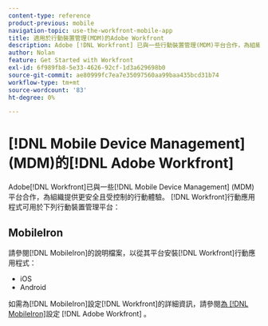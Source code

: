 ```yaml
---
content-type: reference
product-previous: mobile
navigation-topic: use-the-workfront-mobile-app
title: 適用於行動裝置管理(MDM)的Adobe Workfront
description: Adobe [!DNL Workfront] 已與一些行動裝置管理(MDM)平台合作，為組織提供更安全和受控制的行動體驗。
author: Nolan
feature: Get Started with Workfront
exl-id: 6f989fb8-5e33-4626-92cf-1d3a629698b0
source-git-commit: ae80999fc7ea7e35097560aa99baa435bcd31b74
workflow-type: tm+mt
source-wordcount: '83'
ht-degree: 0%

---
```


# [!DNL Mobile Device Management] (MDM)的[!DNL Adobe Workfront]

Adobe[!DNL Workfront]已與一些[!DNL Mobile Device Management] (MDM)平台合作，為組織提供更安全且受控制的行動體驗。 [!DNL Workfront]行動應用程式可用於下列行動裝置管理平台：

## MobileIron

請參閱[!DNL MobileIron]的說明檔案，以從其平台安裝[!DNL Workfront]行動應用程式：

* iOS
* Android

如需為[!DNL MobileIron]設定[!DNL Workfront]的詳細資訊，請參閱[為 [!DNL MobileIron]](../../../workfront-basics/mobile-apps/using-the-workfront-mobile-app/wf-mobileiron-configs.md)設定 [!DNL Adobe Workfront] 。

<!--
<h2 data-mc-conditions="QuicksilverOrClassic.Draft mode">Blackberry Dynamics</h2>
-->

<!--
<p data-mc-conditions="QuicksilverOrClassic.Draft mode">See Blackberry Dynamics' help documentation to install the Workfront mobile app from their platform:</p>
-->

<!--
<ul data-mc-conditions="QuicksilverOrClassic.Draft mode">
<li>iOS</li>
<li>Android</li>
</ul>
-->
